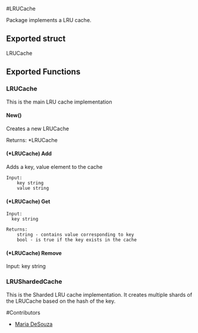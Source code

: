 #LRUCache

Package implements a LRU cache.

## Exported struct

LRUCache

## Exported Functions

### LRUCache

This is the main LRU cache implementation

####  New()

Creates a new LRUCache

  Returns:
    \*LRUCache

#### (\*LRUCache) Add

Adds a key, value element to the cache

    Input:
        key string
        value string

#### (\*LRUCache) Get

    Input:
      key string

    Returns:
        string - contains value corresponding to key
        bool - is true if the key exists in the cache

#### (\*LRUCache) Remove

Input:
  key string

### LRUShardedCache

This is the Sharded LRU cache implementation. It creates multiple shards of the LRUCache based on the hash of the key. 

#Contributors
* [Maria DeSouza](maria.g.desouza@gmail.com)
